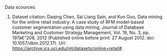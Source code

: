 Data scources: <br>

1) Dataset citation: Daqing Chen, Sai Liang Sain, and Kun Guo, Data mining for the online retail industry:
A case study of RFM model-based customer segmentation using data mining, Journal of Database Marketing and 
Customer Strategy Management, Vol. 19, No. 3, pp. 197â€“208, 2012 
(Published online before print: 27 August 2012. doi: 10.1057/dbm.2012.17).
Url: https://archive.ics.uci.edu/ml/datasets/online+retail#
